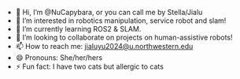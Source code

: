 - 👋 Hi, I’m @NuCapybara, or you can call me by Stella/Jialu
- 👀 I’m interested in robotics manipulation, service robot and slam!
- 🌱 I’m currently learning ROS2 & SLAM.
- 💞️ I’m looking to collaborate on projects on human-assistive robots!
- 📫 How to reach me: jialuyu2024@u.northwestern.edu
- 😄 Pronouns: She/her/hers
- ⚡ Fun fact: I have two cats but allergic to cats

<!---
NuCapybara/NuCapybara is a ✨ special ✨ repository because its `README.md` (this file) appears on your GitHub profile.
You can click the Preview link to take a look at your changes.
--->
